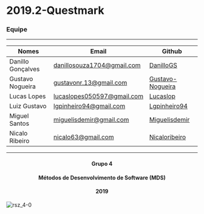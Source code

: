 # 2019.2-Questmark

### Equipe
---
|Nomes|Email|Github|
|---|---|---|
|Danillo Gonçalves|danillosouza1704@gmail.com|[DanilloGS](https://github.com/DanilloGS)||
|Gustavo Nogueira|gustavonr.13@gmail.com|[Gustavo-Nogueira](https://github.com/Gustavo-Nogueira)||
|Lucas Lopes|lucaslopes050597@gmail.com	|[Lucaslop](https://github.com/lucaslop)||
|Luiz Gustavo|lgpinheiro94@gmail.com|[Lgpinheiro94](https://github.com/lgpinheiro94)||
|Miguel Santos|miguelisdemir@gmail.com|[Miguelisdemir](https://github.com/Miguelisdemir)||
|Nicalo Ribeiro|nicalo63@gmail.com|[Nicaloribeiro](https://github.com/nicaloribeiro)||
---
<p align="center">
</p>
<h4 align="center"> Grupo 4 </h4>
<h4 align="center"> Métodos de Desenvolvimento de Software (MDS) </h4>
<h4 align="center"> 2019 </h4>
</p>

![rsz_4-0](https://user-images.githubusercontent.com/43656009/64180201-c29ced00-ce3a-11e9-8920-fefad420fcb0.png)
